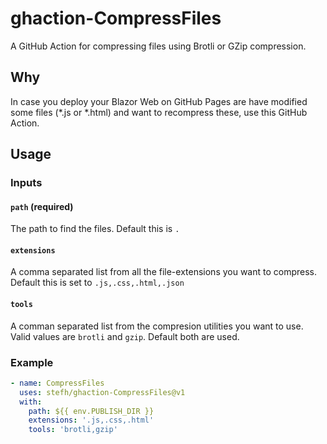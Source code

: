 # ghaction-CompressFiles

A GitHub Action for compressing files using Brotli or GZip compression.

## Why

In case you deploy your Blazor Web on GitHub Pages are have modified some files (*.js or *.html) and want to recompress these, use this GitHub Action.

## Usage

### Inputs

#### `path` (required)

The path to find the files. Default this is `.`

#### `extensions`

A comma separated list from all the file-extensions you want to compress. Default this is set to `.js,.css,.html,.json`

#### `tools`

A comman separated list from the compresion utilities you want to use. Valid values are `brotli` and `gzip`. Default both are used.

### Example

``` yml
- name: CompressFiles
  uses: stefh/ghaction-CompressFiles@v1
  with:
    path: ${{ env.PUBLISH_DIR }}
    extensions: '.js,.css,.html'
    tools: 'brotli,gzip'
```